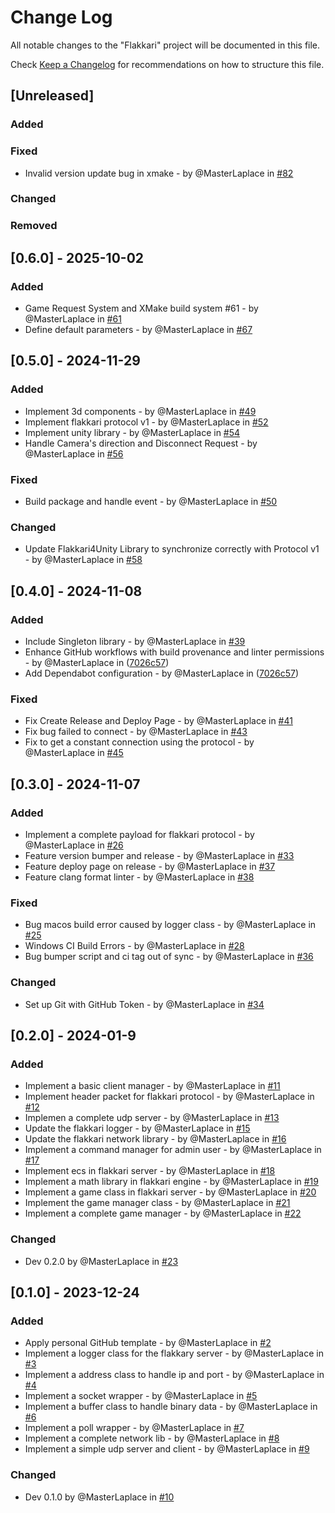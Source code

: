 # Change Log

All notable changes to the "Flakkari" project will be documented in this file.

Check [Keep a Changelog](http://keepachangelog.com/) for recommendations on how to structure this file.

## [Unreleased]

### Added

### Fixed

- Invalid version update bug in xmake - by @MasterLaplace in [#82](https://github.com/MasterLaplace/Flakkari/pull/82)

### Changed

### Removed


## [0.6.0] - 2025-10-02

### Added

- Game Request System and XMake build system #61 - by @MasterLaplace in [#61](https://github.com/MasterLaplace/Flakkari/pull/61)
- Define default parameters - by @MasterLaplace in [#67](https://github.com/MasterLaplace/Flakkari/pull/67)


## [0.5.0] - 2024-11-29

### Added

- Implement 3d components - by @MasterLaplace in [#49](https://github.com/MasterLaplace/Flakkari/pull/49)
- Implement flakkari protocol v1 - by @MasterLaplace in [#52](https://github.com/MasterLaplace/Flakkari/pull/52)
- Implement unity library - by @MasterLaplace in [#54](https://github.com/MasterLaplace/Flakkari/pull/54)
- Handle Camera's direction and Disconnect Request - by @MasterLaplace in [#56](https://github.com/MasterLaplace/Flakkari/pull/56)

### Fixed

- Build package and handle event - by @MasterLaplace in [#50](https://github.com/MasterLaplace/Flakkari/pull/50)

### Changed

- Update Flakkari4Unity Library to synchronize correctly with Protocol v1 - by @MasterLaplace in [#58](https://github.com/MasterLaplace/Flakkari/pull/58)

## [0.4.0] - 2024-11-08

### Added

- Include Singleton library - by @MasterLaplace in [#39](https://github.com/MasterLaplace/Flakkari/pull/39)
- Enhance GitHub workflows with build provenance and linter permissions - by @MasterLaplace in ([7026c57](https://github.com/MasterLaplace/Flakkari/commit/7026c5730a5adb2171a7e955a8aa43dfb538f056))
- Add Dependabot configuration - by @MasterLaplace in ([7026c57](https://github.com/MasterLaplace/Flakkari/commit/7026c5730a5adb2171a7e955a8aa43dfb538f056))

### Fixed

- Fix Create Release and Deploy Page - by @MasterLaplace in [#41](https://github.com/MasterLaplace/Flakkari/pull/41)
- Fix bug failed to connect - by @MasterLaplace in [#43](https://github.com/MasterLaplace/Flakkari/pull/43)
- Fix to get a constant connection using the protocol - by @MasterLaplace in [#45](https://github.com/MasterLaplace/Flakkari/pull/45)


## [0.3.0] - 2024-11-07

### Added

- Implement a complete payload for flakkari protocol - by @MasterLaplace in [#26](https://github.com/MasterLaplace/Flakkari/pull/26)
- Feature version bumper and release - by @MasterLaplace in [#33](https://github.com/MasterLaplace/Flakkari/pull/33)
- Feature deploy page on release - by @MasterLaplace in [#37](https://github.com/MasterLaplace/Flakkari/pull/37)
- Feature clang format linter - by @MasterLaplace in [#38](https://github.com/MasterLaplace/Flakkari/pull/38)

### Fixed

- Bug macos build error caused by logger class - by @MasterLaplace in [#25](https://github.com/MasterLaplace/Flakkari/pull/25)
- Windows CI Build Errors - by @MasterLaplace in [#28](https://github.com/MasterLaplace/Flakkari/pull/28)
- Bug bumper script and ci tag out of sync - by @MasterLaplace in [#36](https://github.com/MasterLaplace/Flakkari/pull/36)

### Changed

- Set up Git with GitHub Token - by @MasterLaplace in [#34](https://github.com/MasterLaplace/Flakkari/pull/34)


## [0.2.0] - 2024-01-9

### Added

- Implement a basic client manager - by @MasterLaplace in [#11](https://github.com/MasterLaplace/Flakkari/pull/11)
- Implement header packet for flakkari protocol - by @MasterLaplace in [#12](https://github.com/MasterLaplace/Flakkari/pull/12)
- Implemen a complete udp server - by @MasterLaplace in [#13](https://github.com/MasterLaplace/Flakkari/pull/13)
- Update the flakkari logger - by @MasterLaplace in [#15](https://github.com/MasterLaplace/Flakkari/pull/14)
- Update the flakkari network library - by @MasterLaplace in [#16](https://github.com/MasterLaplace/Flakkari/pull/15)
- Implement a command manager for admin user - by @MasterLaplace in [#17](https://github.com/MasterLaplace/Flakkari/pull/16)
- Implement ecs in flakkari server - by @MasterLaplace in [#18](https://github.com/MasterLaplace/Flakkari/pull/17)
- Implement a math library in flakkari engine - by @MasterLaplace in [#19](https://github.com/MasterLaplace/Flakkari/pull/18)
- Implement a game class in flakkari server - by @MasterLaplace in [#20](https://github.com/MasterLaplace/Flakkari/pull/19)
- Implement the game manager class - by @MasterLaplace in [#21](https://github.com/MasterLaplace/Flakkari/pull/20)
- Implement a complete game manager - by @MasterLaplace in [#22](https://github.com/MasterLaplace/Flakkari/pull/21)

### Changed

- Dev 0.2.0 by @MasterLaplace in [#23](https://github.com/MasterLaplace/Flakkari/pull/22)


## [0.1.0] - 2023-12-24

### Added

* Apply personal GitHub template - by @MasterLaplace in [#2](https://github.com/MasterLaplace/Flakkari/pull/2)
* Implement a logger class for the flakkary server - by @MasterLaplace in [#3](https://github.com/MasterLaplace/Flakkari/pull/3)
* Implement a address class to handle ip and port - by @MasterLaplace in [#4](https://github.com/MasterLaplace/Flakkari/pull/4)
* Implement a socket wrapper - by @MasterLaplace in [#5](https://github.com/MasterLaplace/Flakkari/pull/5)
* Implement a buffer class to handle binary data - by @MasterLaplace in [#6](https://github.com/MasterLaplace/Flakkari/pull/6)
* Implement a poll wrapper - by @MasterLaplace in [#7](https://github.com/MasterLaplace/Flakkari/pull/7)
* Implement a complete network lib - by @MasterLaplace in [#8](https://github.com/MasterLaplace/Flakkari/pull/8)
* Implement a simple udp server and client - by @MasterLaplace in [#9](https://github.com/MasterLaplace/Flakkari/pull/9)

### Changed

* Dev 0.1.0 by @MasterLaplace in [#10](https://github.com/MasterLaplace/Flakkari/pull/10)
